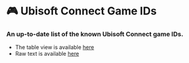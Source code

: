 # 🎮 **Ubisoft Connect Game IDs**

### An up-to-date list of the known Ubisoft Connect game IDs.

- The table view is available [here](https://github.com/iArtorias/ubisoft_game_ids/blob/main/UBI_GAMES.md)
- Raw text is available [here](https://github.com/iArtorias/ubisoft_game_ids/blob/main/UBI_GAMES.txt)
